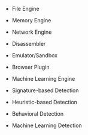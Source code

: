 - File Engine
- Memory Engine
- Network Engine
- Disassembler
- Emulator/Sandbox
- Browser Plugin
- Machine Learning Engine



- Signature-based Detection
- Heuristic-based Detection
- Behavioral Detection
- Machine Learning Detection